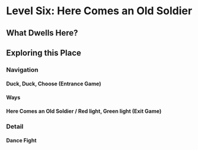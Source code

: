 # Level Six: Here Comes an Old Soldier
## What Dwells Here?
## Exploring this Place
### Navigation
#### Duck, Duck, Choose (Entrance Game)
#### Ways
#### Here Comes an Old Soldier / Red light, Green light (Exit Game)
### Detail
#### Dance Fight